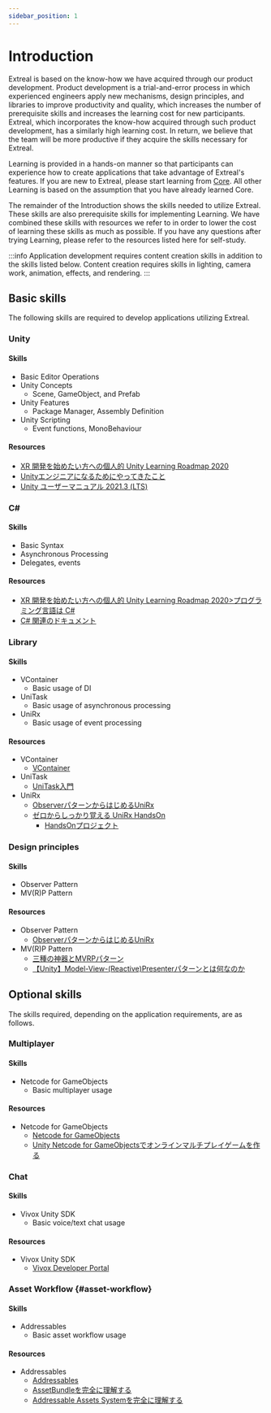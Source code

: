 ```yaml
---
sidebar_position: 1
---
```


# Introduction

Extreal is based on the know-how we have acquired through our product development.
Product development is a trial-and-error process in which experienced engineers apply new mechanisms, design principles, and libraries to improve productivity and quality, which increases the number of prerequisite skills and increases the learning cost for new participants.
Extreal, which incorporates the know-how acquired through such product development, has a similarly high learning cost.
In return, we believe that the team will be more productive if they acquire the skills necessary for Extreal.

Learning is provided in a hands-on manner so that participants can experience how to create applications that take advantage of Extreal's features.
If you are new to Extreal, please start learning from [Core](./core.md).
All other Learning is based on the assumption that you have already learned Core.

The remainder of the Introduction shows the skills needed to utilize Extreal.
These skills are also prerequisite skills for implementing Learning.
We have combined these skills with resources we refer to in order to lower the cost of learning these skills as much as possible.
If you have any questions after trying Learning, please refer to the resources listed here for self-study.

:::info
Application development requires content creation skills in addition to the skills listed below.
Content creation requires skills in lighting, camera work, animation, effects, and rendering.
:::

## Basic skills

The following skills are required to develop applications utilizing Extreal.

### Unity

#### Skills

- Basic Editor Operations
- Unity Concepts
  - Scene, GameObject, and Prefab
- Unity Features
  - Package Manager, Assembly Definition
- Unity Scripting
  - Event functions, MonoBehaviour

#### Resources

- [XR 開発を始めたい方への個人的 Unity Learning Roadmap 2020](https://qiita.com/xrdnk/items/12f3f04f1238bb362d51)
- [Unityエンジニアになるためにやってきたこと](https://fintan.jp/page/5869/)
- [Unity ユーザーマニュアル 2021.3 (LTS)](https://docs.unity3d.com/ja/2021.3/Manual/UnityManual.html)

### C\#

#### Skills

- Basic Syntax
- Asynchronous Processing
- Delegates, events

#### Resources

- [XR 開発を始めたい方への個人的 Unity Learning Roadmap 2020>プログラミング言語は C#](https://qiita.com/xrdnk/items/12f3f04f1238bb362d51#%E3%83%97%E3%83%AD%E3%82%B0%E3%83%A9%E3%83%9F%E3%83%B3%E3%82%B0%E8%A8%80%E8%AA%9E%E3%81%AF-c)
- [C# 関連のドキュメント](https://learn.microsoft.com/ja-jp/dotnet/csharp/)

### Library

#### Skills

- VContainer
  - Basic usage of DI
- UniTask
  - Basic usage of asynchronous processing
- UniRx
  - Basic usage of event processing

#### Resources

- VContainer
  - [VContainer](https://vcontainer.hadashikick.jp/)
- UniTask
  - [UniTask入門](https://learning.unity3d.jp/2974/)
- UniRx
  - [ObserverパターンからはじめるUniRx](https://learning.unity3d.jp/1324/)
  - [ゼロからしっかり覚える UniRx HandsOn](https://www.slideshare.net/oshimashoji1/unirxhandsonvol1)
    - [HandsOnプロジェクト](https://github.com/sansuu/UniRxHandsOnVol1)

### Design principles

#### Skills

- Observer Pattern
- MV(R)P Pattern

#### Resources

- Observer Pattern
  - [ObserverパターンからはじめるUniRx](https://learning.unity3d.jp/1324/)
- MV(R)P Pattern
  - [三種の神器とMVRPパターン](https://speakerdeck.com/xrdnk/xrdnk-three-sacred-treasures-and-mvrp-pattern)
  - [【Unity】Model-View-(Reactive)Presenterパターンとは何なのか](https://qiita.com/toRisouP/items/5365936fc14c7e7eabf9)

## Optional skills

The skills required, depending on the application requirements, are as follows.

### Multiplayer

#### Skills

- Netcode for GameObjects
  - Basic multiplayer usage

#### Resources

- Netcode for GameObjects
  - [Netcode for GameObjects](https://docs-multiplayer.unity3d.com/netcode/current/about/index.html)
  - [Unity Netcode for GameObjectsでオンラインマルチプレイゲームを作る](https://qiita.com/pakiln/items/e2a971260479385cd928)

### Chat

#### Skills

- Vivox Unity SDK
  - Basic voice/text chat usage

#### Resources

- Vivox Unity SDK
  - [Vivox Developer Portal](https://developer.vivox.com/)

### Asset Workflow {#asset-workflow}

#### Skills

- Addressables
  - Basic asset workflow usage

#### Resources

- Addressables
  - [Addressables](https://docs.unity3d.com/Packages/com.unity.addressables@1.21/manual/index.html)
  - [AssetBundleを完全に理解する](https://qiita.com/k7a/items/d27640ac0276214fc850)
  - [Addressable Assets Systemを完全に理解する](https://qiita.com/k7a/items/b4fd298bcb64dc968ad1)

